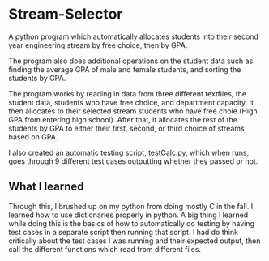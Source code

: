 # Stream-Selector
A python program which automatically allocates students into their second year engineering stream by free choice, then by GPA.

The program also does additional operations on the student data such as: finding the average GPA of male and female students, and sorting the students by GPA.

The program works by reading in data from three different textfiles, the student data, students who have free choice, and department capacity. It then allocates to their selected stream students who have free choie (High GPA from entering high school). After that, it allocates the rest of the students by GPA to either their first, second, or third choice of streams based on GPA.

I also created an automatic testing script, testCalc.py, which when runs, goes through 9 different test cases outputting whether they passed or not.

## What I learned

Through this, I brushed up on my python from doing mostly C in the fall. I learned how to use dictionaries properly in python. A big thing I learned while doing this is the basics of how to automatically do testing by having test cases in a separate script then running that script. I had do think critically about the test cases I was running and their expected output, then call the different functions which read from different files.
